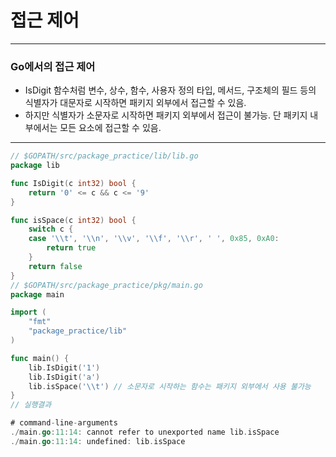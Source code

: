 # 접근 제어

------

### Go에서의 접근 제어

- IsDigit 함수처럼 변수, 상수, 함수, 사용자 정의 타입, 메서드, 구조체의 필드 등의 식별자가 대문자로 시작하면 패키지 외부에서 접근할 수 있음.
- 하지만 식별자가 소문자로 시작하면 패키지 외부에서 접근이 불가능. 단 패키지 내부에서는 모든 요소에 접근할 수 있음.

------

```go
// $GOPATH/src/package_practice/lib/lib.go
package lib

func IsDigit(c int32) bool {
    return '0' <= c && c <= '9'
}

func isSpace(c int32) bool {
	switch c {
	case '\\t', '\\n', '\\v', '\\f', '\\r', ' ', 0x85, 0xA0:
		return true
	}
	return false
}
// $GOPATH/src/package_practice/pkg/main.go
package main

import (
    "fmt"
    "package_practice/lib"
)

func main() {
    lib.IsDigit('1')
    lib.IsDigit('a')
    lib.isSpace('\\t') // 소문자로 시작하는 함수는 패키지 외부에서 사용 불가능
}
// 실행결과

# command-line-arguments
./main.go:11:14: cannot refer to unexported name lib.isSpace
./main.go:11:14: undefined: lib.isSpace
```
